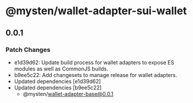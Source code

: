 # @mysten/wallet-adapter-sui-wallet

## 0.0.1

### Patch Changes

- e1d39d62: Update build process for wallet adapters to expose ES modules as well as CommonJS builds.
- b9ee5c22: Add changesets to manage release for wallet adapters.
- Updated dependencies [e1d39d62]
- Updated dependencies [b9ee5c22]
  - @mysten/wallet-adapter-base@0.0.1
